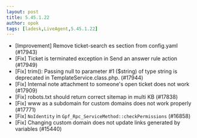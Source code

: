 ```yaml
---
layout: post
title: 5.45.1.22
author: opok
tags: [ladesk,LiveAgent,5.45.1.22]
---
```

- [Improvement] Remove ticket-search es section from config.yaml (#17943)
- [Fix] Ticket is terminated exception in Send an answer rule action (#17949)
- [Fix] trim(): Passing null to parameter #1 ($string) of type string is deprecated in TemplateService.class.php. (#17944)
- [Fix] Internal note attachment to someone's open ticket does not work (#17909)
- [Fix] robots.txt should return correct sitemap in multi KB (#17838)
- [Fix] www as a subdomain for custom domains does not work properly (#17771)
- [Fix] `NoIdentity` in `Gpf_Rpc_ServiceMethod::checkPermissions` (#16858)
- [Fix] Changing custom domain does not update links generated by variables (#15440)